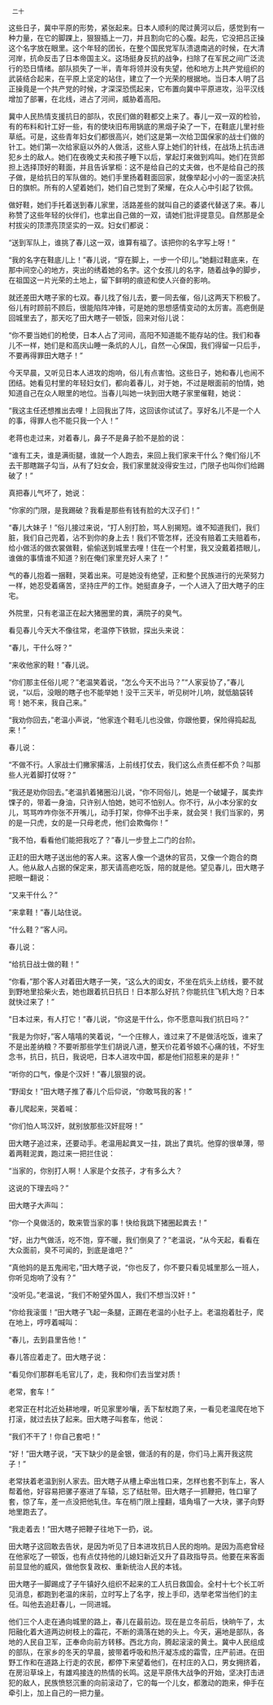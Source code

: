      二十 

   这些日子，冀中平原的形势，紧张起来。日本人顺利的爬过黄河以后，感觉到有一种力量，在它的脚踝上，狠狠插上一刀，并且割向它的心腹。起先，它没把吕正操这个名字放在眼里。这个年轻的团长，在整个国民党军队溃退南逃的时候，在大清河岸，抗命反击了日本帝国主义。这场挺身反抗的战争，扫除了在军民之间广泛流行的恐日情绪。部队损失了一半，青年将领并没有失望，他和地方上共产党组织的武装结合起来，在平原上坚定的站住，建立了一个光荣的根据地。当日本人明了吕正操竟是一个共产党的时候，才深深恐慌起来，它布置向冀中平原进攻，沿平汉线增加了部署，在北线，进占了河间，威胁着高阳。 

   冀中人民热情支援抗日的部队，农民们做的鞋都交上来了。春儿一双一双的检验，有的布料和针工好一些，有的使块旧布用锅底的黑烟子染了一下，在鞋底儿里衬些草纸。可是，这些青年妇女们都很高兴，她们这是第一次给卫国保家的战士们做的针工。她们第一次给家庭以外的人做活，这些人穿上她们的针线，在战场上抗击进犯乡土的敌人。她们在夜晚丈夫和孩子睡下以后，掌起灯来做到鸡叫。她们在货郎担上选择顶好的鞋面，并且告诉掌柜：这不是给自己的丈夫做，也不是给自己的孩子做，是给抗日的军队做的。她们手里扬着鞋面回家，就像举起小小的一面坚决抗日的旗帜。所有的人望着她们，她们自己觉到了荣耀，在众人心中引起了钦佩。 

   做好鞋，她们手托着送到春儿家里，活路差些的就叫自己的婆婆代替送了来。春儿称赞了这些年轻的伙伴们，也拿出自己做的一双，请她们批评提意见。自然那是全村拔尖的顶漂亮顶坚实的一双。妇女们都说： 

   “送到军队上，谁挑了春儿这一双，谁算有福了。该把你的名字写上呀！” 

   “我的名字在鞋底儿上！”春儿说，“穿在脚上，一步一个印儿。”她翻过鞋底来，在那中间空心的地方，突出的绣着她的名字。这个女孩儿的名字，随着战争的脚步，在祖国这一片光荣的土地上，留下鲜明的痕迹和使人兴奋的影响。 

   就还差田大瞎子家的七双。春儿找了俗儿去，要一同去催，俗儿这两天下积极了。俗儿有时顾前不顾后，很能陷阵冲锋，可是她的思想感情变动的太厉害。高疤倒是回城里去了，那天吃了田大瞎子一顿饭，回来对俗儿说： 

   “你不要当她们的枪使，日本人占了河间，高阳不知道能不能存站的住。我们和春儿不一样，她们是和高庆山睡一条炕的人儿，自然一心保国，我们得留一只后手，不要再得罪田大瞎子！” 

   今天早晨，又听见日本人进攻的炮响，俗儿有点害怕。这些日子，她和春儿也闹不团结。她看见村里的年轻妇女们，都向着春儿，对于她，不过是眼面前的怕情，她知道自己在众人眼里的地位。当春儿叫她一块到田大瞎子家里催鞋，她说： 

   “我这主任还想推出去哩！上回我出了阵，这回该你试试了。享好名儿不是一个人的事，得罪人也不能只我一个人！” 

   老蒋也走过来，对着春儿，鼻子不是鼻子脸不是脸的说： 

   “谁有工夫，谁是满街腿，谁就一个人跑去，来回上我们家来干什么？俺们俗儿不去干那瞎踹子勾当，从有了妇女会，我们家里就没得安生过，门限子也叫你们给踢破了！” 

   真把春儿气坏了，她说： 

   “你家的门限，是我踢破？我看是那些有钱有脸的大汉子们！” 

   “春儿大妹子！”俗儿接过来说，“打人别打脸，骂人别揭短。谁不知道我们，我们脏，我们自己兜着，沾不到你的身上去！我们不管怎样，还没有赔着工夫赔着布，给小做活的做衣裳做鞋，偷偷送到城里去哩！住在一个村里，我又没戴着捂眼儿，谁做的事情谁不知道？别在俺们家里充好人来了！” 

   气的春儿抱着一捆鞋，哭着出来。可是她没有绝望，正和整个民族进行的光荣努力一样，她忍受着痛苦，坚持庄严的工作。她挺直身子，一个人进入了田大瞎子的庄宅。 

   外院里，只有老温正在起大猪圈里的粪，满院子的臭气。 

   看见春儿今天大不像往常，老温停下铁锨，探出头来说： 

   “春儿，干什么呀？” 

   “来收他家的鞋！”春儿说。 

   “你们那主任俗儿呢？”老温笑着说，“怎么今天不出马？”“人家妥协了，”春儿说，“以后，没眼的瞎子也不能举她！没干三天半，听见树叶儿响，就低脑袋转弯！她不来，我自己来。” 

   “我劝你回去，”老温小声说，“他家连个鞋毛儿也没做，你跟他要，保险得捣起乱来！” 

   春儿说： 

   “不做不行。人家战士们撇家撂活，上前线打仗去，我们这么点责任都不负？叫那些人光着脚打仗呀？” 

   “我还是劝你回去。”老温扒着猪圈沿儿说，“你不同俗儿，她是一个破罐子，属卖炸馃子的，带着一身油，只许别人怕她，她可不怕别人。你不行，从小本分家的女儿，骂骂咋咋你张不开嘴儿，动手打架，你伸不出手来，就会哭！我们当家的，男的是一只虎，女的是一只母老虎，他们会欺侮你！” 

   “我不怕，看看他们能把我吃了？”春儿一步登上二门的台阶。 

   正赶的田大瞎子送出他的客人来。这客人像一个退休的官员，又像一个跑合的商人。他从敌人占据的保定来，那天请高疤吃饭，陪的就是他。望见春儿，田大瞎子把眼一翻说： 

   “又来干什么？” 

   “来拿鞋！”春儿站住说。 

   “什么鞋？”客人问。 

   春儿说： 

   “给抗日战士做的鞋！” 

   “你看，”那个客人对着田大瞎子一笑，“这么大的闺女，不坐在炕头上纺线，要不就到野地里拾柴火去，她也跟着抗日抗日！日本那么好抗？你能抗住飞机大炮？日本就快过来了！” 

   “日本过来，有人打它！”春儿说，“你这是干什么，你不愿意叫我们抗日吗？” 

   “我是为你好，”客人嘻嘻的笑着说，“一个庄稼人，谁过来了不是做活吃饭，谁来了不是出差纳粮？不要听那些学生们胡说八道，整天价花着爷娘不心痛的钱，不好生念书，抗日，抗日，我说吧，日本人进攻中国，都是他们招惹来的是非！” 

   “听你的口气，像是个汉奸！”春儿狠狠的说。 

   “野闺女！”田大瞎子推了春儿个后仰说，“你敢骂我的客！” 

   春儿爬起来，哭着喊： 

   “你们怕人骂汉奸，就别放那些汉奸屁呀！” 

   田大瞎子追过来，还要动手。老温用起粪叉一拄，跳出了粪坑。他穿的很单薄，带着两鞋泥粪，跑过来一把拦住说： 

   “当家的，你别打人啊！人家是个女孩子，才有多么大？ 

   这说的下理去吗？” 

   田大瞎子大声叫： 

   “你一个臭做活的，敢来管当家的事！快给我跳下猪圈起粪去！” 

   “好，出力气做活，吃不饱，穿不暖，我们倒臭了？”老温说，“从今天起，看看在大众面前，臭不可闻的，到底是谁吧？” 

   “真他妈的是五鬼闹宅，”田大瞎子说，“你也反了，你不要只看见城里那么一班人，你听见炮响了没有？” 

   “没听见。”老温说，“我们不盼望外国人，我们不想当汉奸！” 

   “你给我滚蛋！”田大瞎子飞起一条腿，正踢在老温的小肚子上。老温抱着肚子，爬在地上，哼哼着喊叫： 

   “春儿，去到县里告他！” 

   春儿答应着走了。田大瞎子说： 

   “看见你们那群毛毛官儿了，走，我和你们去当堂对质！ 

   老常，套车！” 

   老常正在村北近处耕地哩，听见家里吵嚷，丢下犁杖跑了来，一看见老温爬在地下打滚，就过去扶了起来。田大瞎子叫套车，他说： 

   “我们不干了！你自己套吧！” 

   “好！”田大瞎子说，“天下缺少的是金银，做活的有的是，你们马上离开我这院子！” 

   老常扶着老温到别人家去。田大瞎子从槽上牵出牲口来，怎样也套不到车上，客人帮着他，好容易把骡子塞进了车辕，忘了结肚带。田大瞎子一抓鞭把，牲口窜了套，惊了车，差一点没把他轧住。车在梢门限上撞翻，墙角塌了一大块，骡子向野地里跑去了。 

   “我走着去！”田大瞎子把鞭子往地下一扔，说。 

   田大瞎子这回敢去告状，是因为听见了日本进攻抗日人民的炮响。是因为高疤曾经在他家吃了一顿饭，也有点仗持他的儿媳妇新近又升了县政指导员。他要在来客面前显显他的威风，做他恢复政权、重新统治人民的本钱。 

   田大瞎子一脚踢成了子午镇好久组织不起来的工人抗日救国会。全村十七个长工听见消息，都跑到老温的床前，立时写上了名字，按上手印，选举老常当他们的主任。叫他去追赶春儿，一同进城。 

   他们三个人走在通向城里的路上，春儿在最前边。现在是立冬前后，快晌午了，太阳融化着大道两边树枝上的霜花，不断的滴落在她的头上。今天，遍地是部队，各地的人民自卫军，正奉命向前方转移。西北方向，腾起滚滚的黄土。冀中人民组成的部队，在家乡的冬天的早晨，披带着呼吸和热汗凝冻成的霜雪，庄严前进。在田野工作和在道路上行走的农民，都停下来望着他们，在村庄的入口，男女拥挤着，在房沿草垛上，有雄鸡接连的热情的长鸣。这是平原伟大战争的开始，坚决打击进犯的敌人，民族愤怒沉重的向前滚动了，它的每一个儿女，都激动的跑来，伸手在牵引上，加上自己的一把力量。 

